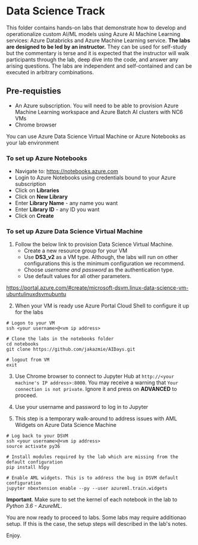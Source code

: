 # Data Science Track

This folder contains hands-on labs that demonstrate how to develop and operationalize custom AI/ML models using Azure AI Machine Learning services: Azure Databricks and Azure Machine Learning service. **The labs are designed to be led by an instructor.**  They can be used for self-study but the commentary is terse and it is expected
that the instructor will walk participants through the lab, deep dive into the code, and answer any arising questions. The labs are independent and self-contained and can be executed in arbitrary combinations. 


## Pre-requisties

- An Azure subscription. You will need to be able to provision Azure Machine Learning workspace and Azure Batch AI clusters with NC6 VMs
- Chrome browser

You can use Azure Data Science Virtual Machine or Azure Notebooks as your lab environment


### To set up Azure Notebooks

* Navigate to: https://notebooks.azure.com
* Login to Azure Notebooks using credentials bound to your Azure subscription
* Click on **Libraries**
* Click on **New Library**
* Enter **Library Name** - any name you want
* Enter **Library ID** - any ID you want
* Click on **Create**



### To set up Azure Data Science Virtual Machine

1. Follow the below link to provision Data Science Virtual Machine. 
   - Create a new resource group for your VM
   - Use **DS3_v2** as a VM type. Although, the labs will run on other configurations this is the minimum configuration we recommend. 
   - Choose *username and password* as the authentication type. 
   - Use default values for all other parameters.

 https://portal.azure.com/#create/microsoft-dsvm.linux-data-science-vm-ubuntulinuxdsvmubuntu

2. When your VM is ready use Azure Portal Cloud Shell to configure it up for the labs

```
# Logon to your VM
ssh <your username>@<vm ip address>

# Clone the labs in the notebooks folder
cd notebooks
git clone https://github.com/jakazmie/AIDays.git

# logout from VM
exit
```

3. Use Chrome browser to connect to Jupyter Hub at `http://<your machine's IP address>:8000`. You may receive a warning that `Your connection is not private`. Ignore it and press on **ADVANCED** to proceed.

3. Use your username and password to log in to Jupyter

4. This step is a temporary walk-around to address issues with AML Widgets on Azure Data Science Machine
```
# Log back to your DSVM
ssh <your username>@<vm ip address>
source activate py36

# Install modules required by the lab which are missing from the default configuration
pip install h5py

# Enable AML widgets. This is to address the bug in DSVM default configuration
jupyter nbextension enable --py --user azureml.train.widgets
```



**Important**. Make sure to set the kernel of each notebook in the lab to *Python 3.6 - AzureML*.



You are now ready to proceed to labs. Some labs may require additionao setup. If this is the case, the setup steps will described in the lab's notes.

Enjoy.
